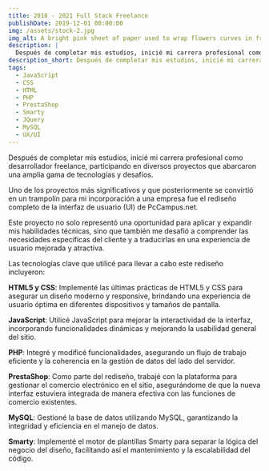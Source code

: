 ```yaml
---
title: 2018 - 2021 Full Stack Freelance
publishDate: 2019-12-01 00:00:00
img: /assets/stock-2.jpg
img_alt: A bright pink sheet of paper used to wrap flowers curves in front of rich blue background
description: |
  Después de completar mis estudios, inicié mi carrera profesional como desarrollador freelance, participando en diversos proyectos que abarcaron una amplia gama de tecnologías y desafíos. Uno de los proyectos más significativos y que posteriormente se convirtió en un trampolín para mi incorporación a una empresa fue el rediseño completo de la interfaz de usuario (UI) de PcCampus.net.
description_short: Después de completar mis estudios, inicié mi carrera profesional como desarrollador freelance, participando en diversos proyectos que abarcaron una amplia gama de tecnologías y desafíos.
tags:
  - JavaScript
  - CSS
  - HTML
  - PHP
  - PrestaShop
  - Smarty
  - JQuery
  - MySQL
  - UX/UI
---
```


Después de completar mis estudios, inicié mi carrera profesional como desarrollador freelance, participando en diversos proyectos que abarcaron una amplia gama de tecnologías y desafíos. 

Uno de los proyectos más significativos y que posteriormente se convirtió en un trampolín para mi incorporación a una empresa fue el rediseño completo de la interfaz de usuario (UI) de PcCampus.net.

Este proyecto no solo representó una oportunidad para aplicar y expandir mis habilidades técnicas, sino que también me desafió a comprender las necesidades específicas del cliente y a traducirlas en una experiencia de usuario mejorada y atractiva.

Las tecnologías clave que utilicé para llevar a cabo este rediseño incluyeron:

**HTML5 y CSS**: Implementé las últimas prácticas de HTML5 y CSS para asegurar un diseño moderno y responsive, brindando una experiencia de usuario óptima en diferentes dispositivos y tamaños de pantalla.

**JavaScript**: Utilicé JavaScript para mejorar la interactividad de la interfaz, incorporando funcionalidades dinámicas y mejorando la usabilidad general del sitio.

**PHP**: Integré y modificé funcionalidades, asegurando un flujo de trabajo eficiente y la coherencia en la gestión de datos del lado del servidor.

**PrestaShop**: Como parte del rediseño, trabajé con la plataforma para gestionar el comercio electrónico en el sitio, asegurándome de que la nueva interfaz estuviera integrada de manera efectiva con las funciones de comercio existentes.

**MySQL**: Gestioné la base de datos utilizando MySQL, garantizando la integridad y eficiencia en el manejo de datos.

**Smarty**: Implementé el motor de plantillas Smarty para separar la lógica del negocio del diseño, facilitando así el mantenimiento y la escalabilidad del código.
